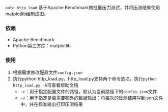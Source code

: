 `auto_http_load` 基于Apache Benchmark做批量压力测试，并将压测结果使用matplotlib绘制成图。

### 依赖

- Apache Benchmark
- Python第三方库：matplotlib


### 使用

1. 根据需求修改配置文件`config.json`
2. 执行python http_load.py，http_load.py支持两个命令选项，执行`python http_load.py -h`可查看帮助文档
    - `-c`：用于指定配置文件的路径，默认为当前路径下的`config.json`文件
    - `-v`：用于指定是否需要额外的数据输出：将每次的压测结果写到json文件中，并在标准输出打印压测结果